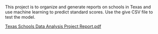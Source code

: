 This project is to organize and generate reports on schools in Texas and use machine learning to predict standard scores. Use the give CSV file to test the model.

[Texas Schools Data Analysis Project Report.pdf](https://github.com/Frog44/Portfolio-Projects/files/14271218/Texas.Schools.Data.Analysis.Project.Report.pdf)

